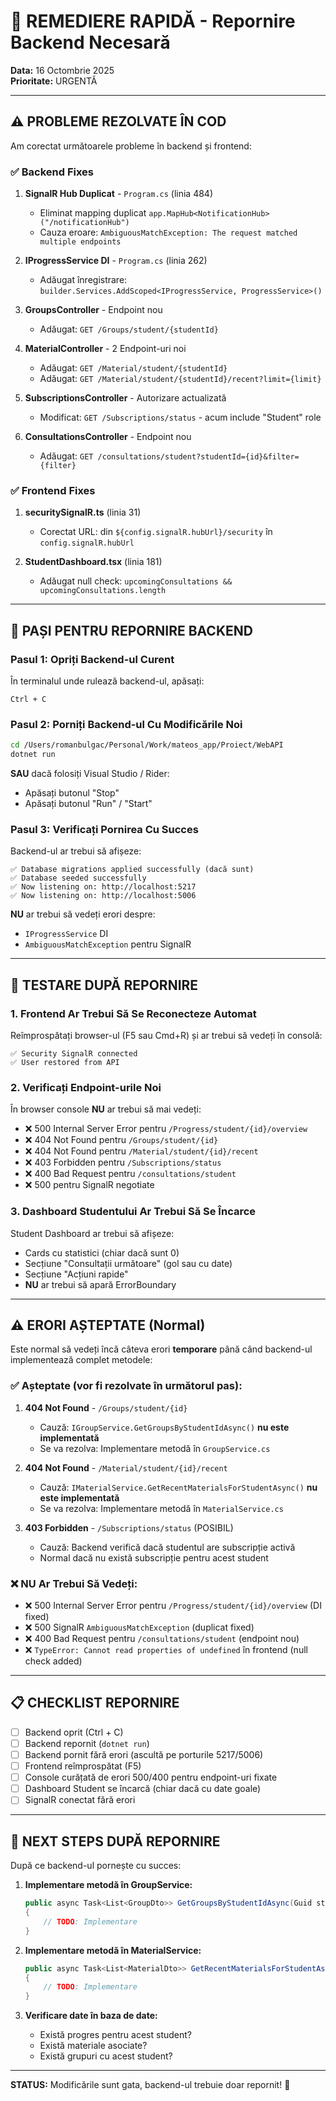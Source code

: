 # 🚨 REMEDIERE RAPIDĂ - Repornire Backend Necesară

**Data:** 16 Octombrie 2025  
**Prioritate:** URGENTĂ  

---

## ⚠️ PROBLEME REZOLVATE ÎN COD

Am corectat următoarele probleme în backend și frontend:

### ✅ Backend Fixes

1. **SignalR Hub Duplicat** - `Program.cs` (linia 484)
   - Eliminat mapping duplicat `app.MapHub<NotificationHub>("/notificationHub")`
   - Cauza eroare: `AmbiguousMatchException: The request matched multiple endpoints`

2. **IProgressService DI** - `Program.cs` (linia 262)
   - Adăugat înregistrare: `builder.Services.AddScoped<IProgressService, ProgressService>()`

3. **GroupsController** - Endpoint nou
   - Adăugat: `GET /Groups/student/{studentId}`

4. **MaterialController** - 2 Endpoint-uri noi
   - Adăugat: `GET /Material/student/{studentId}`
   - Adăugat: `GET /Material/student/{studentId}/recent?limit={limit}`

5. **SubscriptionsController** - Autorizare actualizată
   - Modificat: `GET /Subscriptions/status` - acum include "Student" role

6. **ConsultationsController** - Endpoint nou
   - Adăugat: `GET /consultations/student?studentId={id}&filter={filter}`

### ✅ Frontend Fixes

1. **securitySignalR.ts** (linia 31)
   - Corectat URL: din `${config.signalR.hubUrl}/security` în `config.signalR.hubUrl`

2. **StudentDashboard.tsx** (linia 181)
   - Adăugat null check: `upcomingConsultations && upcomingConsultations.length`

---

## 🔧 PAȘI PENTRU REPORNIRE BACKEND

### Pasul 1: Opriți Backend-ul Curent

În terminalul unde rulează backend-ul, apăsați:
```
Ctrl + C
```

### Pasul 2: Porniți Backend-ul Cu Modificările Noi

```bash
cd /Users/romanbulgac/Personal/Work/mateos_app/Proiect/WebAPI
dotnet run
```

**SAU** dacă folosiți Visual Studio / Rider:
- Apăsați butonul "Stop" 
- Apăsați butonul "Run" / "Start"

### Pasul 3: Verificați Pornirea Cu Succes

Backend-ul ar trebui să afișeze:
```
✅ Database migrations applied successfully (dacă sunt)
✅ Database seeded successfully
✅ Now listening on: http://localhost:5217
✅ Now listening on: http://localhost:5006
```

**NU** ar trebui să vedeți erori despre:
- `IProgressService` DI
- `AmbiguousMatchException` pentru SignalR

---

## 🧪 TESTARE DUPĂ REPORNIRE

### 1. Frontend Ar Trebui Să Se Reconecteze Automat

Reîmprospătați browser-ul (F5 sau Cmd+R) și ar trebui să vedeți în consolă:
```
✅ Security SignalR connected
✅ User restored from API
```

### 2. Verificați Endpoint-urile Noi

În browser console **NU** ar trebui să mai vedeți:
- ❌ 500 Internal Server Error pentru `/Progress/student/{id}/overview`
- ❌ 404 Not Found pentru `/Groups/student/{id}`
- ❌ 404 Not Found pentru `/Material/student/{id}/recent`
- ❌ 403 Forbidden pentru `/Subscriptions/status`
- ❌ 400 Bad Request pentru `/consultations/student`
- ❌ 500 pentru SignalR negotiate

### 3. Dashboard Studentului Ar Trebui Să Se Încarce

Student Dashboard ar trebui să afișeze:
- Cards cu statistici (chiar dacă sunt 0)
- Secțiune "Consultații următoare" (gol sau cu date)
- Secțiune "Acțiuni rapide"
- **NU** ar trebui să apară ErrorBoundary

---

## ⚠️ ERORI AȘTEPTATE (Normal)

Este normal să vedeți încă câteva erori **temporare** până când backend-ul implementează complet metodele:

### ✅ Așteptate (vor fi rezolvate în următorul pas):

1. **404 Not Found** - `/Groups/student/{id}`
   - Cauză: `IGroupService.GetGroupsByStudentIdAsync()` **nu este implementată**
   - Se va rezolva: Implementare metodă în `GroupService.cs`

2. **404 Not Found** - `/Material/student/{id}/recent`
   - Cauză: `IMaterialService.GetRecentMaterialsForStudentAsync()` **nu este implementată**
   - Se va rezolva: Implementare metodă în `MaterialService.cs`

3. **403 Forbidden** - `/Subscriptions/status` (POSIBIL)
   - Cauză: Backend verifică dacă studentul are subscripție activă
   - Normal dacă nu există subscripție pentru acest student

### ❌ NU Ar Trebui Să Vedeți:

- ❌ 500 Internal Server Error pentru `/Progress/student/{id}/overview` (DI fixed)
- ❌ 500 SignalR `AmbiguousMatchException` (duplicat fixed)
- ❌ 400 Bad Request pentru `/consultations/student` (endpoint nou)
- ❌ `TypeError: Cannot read properties of undefined` în frontend (null check added)

---

## 📋 CHECKLIST REPORNIRE

- [ ] Backend oprit (Ctrl + C)
- [ ] Backend repornit (`dotnet run`)
- [ ] Backend pornit fără erori (ascultă pe porturile 5217/5006)
- [ ] Frontend reîmprospătat (F5)
- [ ] Console curățată de erori 500/400 pentru endpoint-uri fixate
- [ ] Dashboard Student se încarcă (chiar dacă cu date goale)
- [ ] SignalR conectat fără erori

---

## 🚀 NEXT STEPS DUPĂ REPORNIRE

După ce backend-ul pornește cu succes:

1. **Implementare metodă în GroupService:**
   ```csharp
   public async Task<List<GroupDto>> GetGroupsByStudentIdAsync(Guid studentId)
   {
       // TODO: Implementare
   }
   ```

2. **Implementare metodă în MaterialService:**
   ```csharp
   public async Task<List<MaterialDto>> GetRecentMaterialsForStudentAsync(Guid studentId, int limit)
   {
       // TODO: Implementare
   }
   ```

3. **Verificare date în baza de date:**
   - Există progres pentru acest student?
   - Există materiale asociate?
   - Există grupuri cu acest student?

---

**STATUS:** Modificările sunt gata, backend-ul trebuie doar repornit! 🎯

